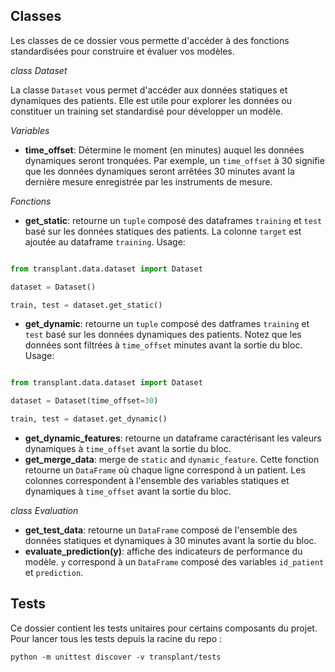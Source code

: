 ## Classes

Les classes de ce dossier vous permette d'accéder à des fonctions standardisées pour construire et évaluer vos modèles.

_class_ *Dataset*

La classe `Dataset` vous permet d'accéder aux données statiques et dynamiques des patients. Elle est utile pour explorer les données ou constituer un training set standardisé pour développer un modèle.

_Variables_

- **time_offset**: Détermine le moment (en minutes) auquel les données dynamiques seront tronquées. Par exemple, un `time_offset` à 30 signifie que les données dynamiques seront arrêtées 30 minutes avant la dernière mesure enregistrée par les instruments de mesure.

_Fonctions_

  - **get_static**: retourne un `tuple` composé des dataframes `training` et `test` basé sur les données statiques des patients. La colonne `target` est  ajoutée au dataframe `training`. Usage:

  ```python

  from transplant.data.dataset import Dataset

  dataset = Dataset()

  train, test = dataset.get_static()

  ```

  - **get_dynamic**: retourne un `tuple` composé des datframes `training` et `test` basé sur les données  dynamiques des patients. Notez que les données sont filtrées à `time_offset` minutes avant la sortie du bloc. Usage:

  ```python

  from transplant.data.dataset import Dataset

  dataset = Dataset(time_offset=30)

  train, test = dataset.get_dynamic()

  ```

  - **get_dynamic_features**: retourne un dataframe caractérisant les valeurs dynamiques à `time_offset` avant la sortie du bloc.
  - **get_merge_data**: merge de `static` and `dynamic_feature`. Cette fonction retourne un `DataFrame` où chaque ligne correspond à un patient. Les colonnes correspondent à l'ensemble des variables statiques et dynamiques à `time_offset` avant la sortie du bloc.

_class_ *Evaluation*

  - **get_test_data**: retourne un `DataFrame` composé de l'ensemble des données statiques et dynamiques à 30 minutes avant la sortie du bloc.
  - **evaluate_prediction(y)**: affiche des indicateurs de performance du modèle. `y` correspond à un `DataFrame` composé des variables `id_patient` et `prediction`.


## Tests

Ce dossier contient les tests unitaires pour certains composants du projet. Pour lancer tous les tests depuis la racine du repo :

```
python -m unittest discover -v transplant/tests
```
